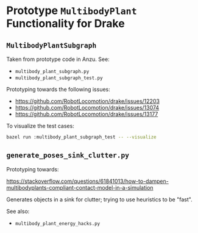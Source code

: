 # Prototype `MultibodyPlant` Functionality for Drake

## `MultibodyPlantSubgraph`

Taken from prototype code in Anzu. See:

- `multibody_plant_subgraph.py`
- `multibody_plant_subgraph_test.py`

Prototyping towards the following issues:

- <https://github.com/RobotLocomotion/drake/issues/12203>
- <https://github.com/RobotLocomotion/drake/issues/13074>
- <https://github.com/RobotLocomotion/drake/issues/13177>

To visualize the test cases:

```sh
bazel run :multibody_plant_subgraph_test -- --visualize
```

## `generate_poses_sink_clutter.py`

Prototyping towards:

<https://stackoverflow.com/questions/61841013/how-to-dampen-multibodyplants-compliant-contact-model-in-a-simulation>

Generates objects in a sink for clutter; trying to use heuristics to be "fast".

See also:

- `multibody_plant_energy_hacks.py`
